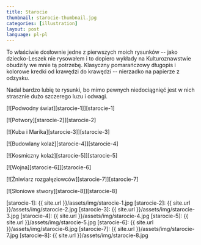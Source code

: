 ```yaml
---
title: Starocie
thumbnail: starocie-thumbnail.jpg
categories: [illustration]
layout: post
language: pl-pl
---
```


To właściwie dosłownie jedne z pierwszych moich rysunków -- jako dziecko-Leszek nie rysowałem i to dopiero wykłady na Kulturoznawstwie obudziły we mnie tą potrzebę. Klasyczny pomarańczowy długopis i kolorowe kredki od krawędzi do krawędzi -- nierzadko na papierze z odzysku.

Nadal bardzo lubię te rysunki, bo mimo pewnych niedociągnięć jest w nich strasznie dużo szczerego luzu i odwagi.

[![Podwodny świat][starocie-1]][starocie-1]

[![Potwory][starocie-2]][starocie-2]

[![Kuba i Marika][starocie-3]][starocie-3]

[![Budowlany kolaż][starocie-4]][starocie-4]

[![Kosmiczny kolaż][starocie-5]][starocie-5]

[![Wojna][starocie-6]][starocie-6]

[![Żniwiarz rozgałęziowców][starocie-7]][starocie-7]

[![Słoniowe stwory][starocie-8]][starocie-8]

[starocie-1]: {{ site.url }}/assets/img/starocie-1.jpg
[starocie-2]: {{ site.url }}/assets/img/starocie-2.jpg
[starocie-3]: {{ site.url }}/assets/img/starocie-3.jpg
[starocie-4]: {{ site.url }}/assets/img/starocie-4.jpg
[starocie-5]: {{ site.url }}/assets/img/starocie-5.jpg
[starocie-6]: {{ site.url }}/assets/img/starocie-6.jpg
[starocie-7]: {{ site.url }}/assets/img/starocie-7.jpg
[starocie-8]: {{ site.url }}/assets/img/starocie-8.jpg